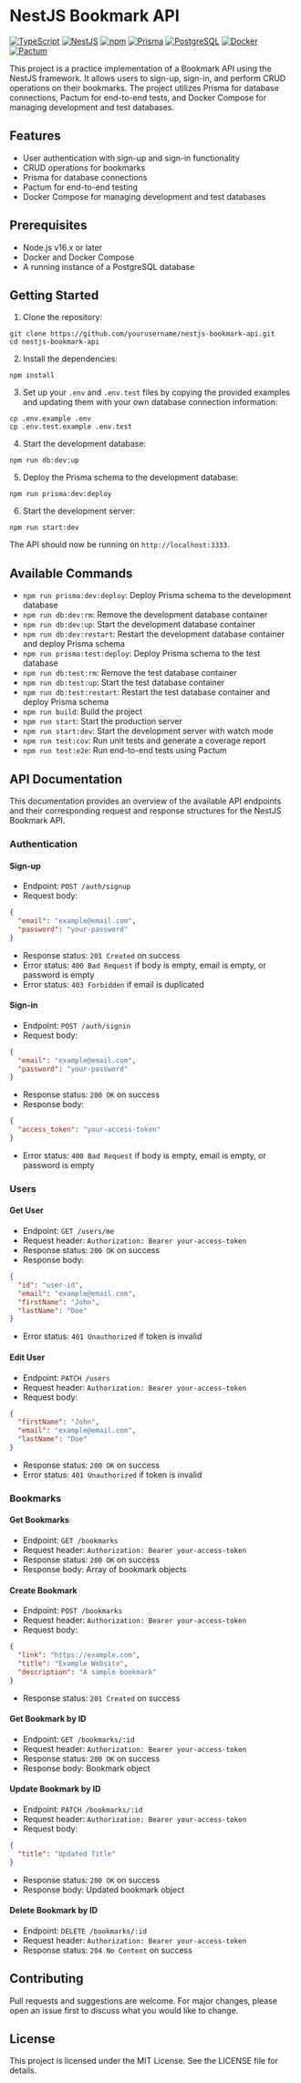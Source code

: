 # NestJS Bookmark API

[![TypeScript](https://img.shields.io/badge/typescript-%23007ACC.svg?style=for-the-badge&logo=typescript&logoColor=white)](https://www.typescriptlang.org/)
[![NestJS](https://img.shields.io/badge/nestjs-%23E0234E.svg?style=for-the-badge&logo=nestjs&logoColor=white)](https://nestjs.com/)
[![npm](https://img.shields.io/badge/npm-%23CB3837.svg?style=for-the-badge&logo=npm&logoColor=white)](https://www.npmjs.com/)
[![Prisma](https://img.shields.io/badge/prisma-%233C3C3C.svg?style=for-the-badge&logo=prisma&logoColor=white)](https://www.prisma.io/)
[![PostgreSQL](https://img.shields.io/badge/postgresql-%23316192.svg?style=for-the-badge&logo=postgresql&logoColor=white)](https://www.postgresql.org/)
[![Docker](https://img.shields.io/badge/docker-%232496ED.svg?style=for-the-badge&logo=docker&logoColor=white)](https://www.docker.com/)
[![Pactum](https://img.shields.io/badge/pactum-%23007ACC.svg?style=for-the-badge&logo=pactum&logoColor=white)](https://github.com/pactumjs/pactum)

This project is a practice implementation of a Bookmark API using the NestJS framework. It allows users to sign-up, sign-in, and perform CRUD operations on their bookmarks. The project utilizes Prisma for database connections, Pactum for end-to-end tests, and Docker Compose for managing development and test databases.

## Features

- User authentication with sign-up and sign-in functionality
- CRUD operations for bookmarks
- Prisma for database connections
- Pactum for end-to-end testing
- Docker Compose for managing development and test databases

## Prerequisites

- Node.js v16.x or later
- Docker and Docker Compose
- A running instance of a PostgreSQL database

## Getting Started

1. Clone the repository:

```
git clone https://github.com/yourusername/nestjs-bookmark-api.git
cd nestjs-bookmark-api
```

2. Install the dependencies:

```
npm install
```

3. Set up your `.env` and `.env.test` files by copying the provided examples and updating them with your own database connection information:

```
cp .env.example .env
cp .env.test.example .env.test
```

4. Start the development database:

```
npm run db:dev:up
```

5. Deploy the Prisma schema to the development database:

```
npm run prisma:dev:deploy
```

6. Start the development server:

```
npm run start:dev
```

The API should now be running on `http://localhost:3333`.

## Available Commands

- `npm run prisma:dev:deploy`: Deploy Prisma schema to the development database
- `npm run db:dev:rm`: Remove the development database container
- `npm run db:dev:up`: Start the development database container
- `npm run db:dev:restart`: Restart the development database container and deploy Prisma schema
- `npm run prisma:test:deploy`: Deploy Prisma schema to the test database
- `npm run db:test:rm`: Remove the test database container
- `npm run db:test:up`: Start the test database container
- `npm run db:test:restart`: Restart the test database container and deploy Prisma schema
- `npm run build`: Build the project
- `npm run start`: Start the production server
- `npm run start:dev`: Start the development server with watch mode
- `npm run test:cov`: Run unit tests and generate a coverage report
- `npm run test:e2e`: Run end-to-end tests using Pactum

## API Documentation

This documentation provides an overview of the available API endpoints and their corresponding request and response structures for the NestJS Bookmark API.

### Authentication

#### Sign-up

- Endpoint: `POST /auth/signup`
- Request body:

```json
{
  "email": "example@email.com",
  "password": "your-password"
}
```

- Response status: `201 Created` on success
- Error status: `400 Bad Request` if body is empty, email is empty, or password is empty
- Error status: `403 Forbidden` if email is duplicated

#### Sign-in

- Endpoint: `POST /auth/signin`
- Request body:

```json
{
  "email": "example@email.com",
  "password": "your-password"
}
```

- Response status: `200 OK` on success
- Response body:

```json
{
  "access_token": "your-access-token"
}
```

- Error status: `400 Bad Request` if body is empty, email is empty, or password is empty

### Users

#### Get User

- Endpoint: `GET /users/me`
- Request header: `Authorization: Bearer your-access-token`
- Response status: `200 OK` on success
- Response body:

```json
{
  "id": "user-id",
  "email": "example@email.com",
  "firstName": "John",
  "lastName": "Doe"
}
```

- Error status: `401 Unauthorized` if token is invalid

#### Edit User

- Endpoint: `PATCH /users`
- Request header: `Authorization: Bearer your-access-token`
- Request body:

```json
{
  "firstName": "John",
  "email": "example@email.com",
  "lastName": "Doe"
}
```

- Response status: `200 OK` on success
- Error status: `401 Unauthorized` if token is invalid

### Bookmarks

#### Get Bookmarks

- Endpoint: `GET /bookmarks`
- Request header: `Authorization: Bearer your-access-token`
- Response status: `200 OK` on success
- Response body: Array of bookmark objects

#### Create Bookmark

- Endpoint: `POST /bookmarks`
- Request header: `Authorization: Bearer your-access-token`
- Request body:

```json
{
  "link": "https://example.com",
  "title": "Example Website",
  "description": "A sample bookmark"
}
```

- Response status: `201 Created` on success

#### Get Bookmark by ID

- Endpoint: `GET /bookmarks/:id`
- Request header: `Authorization: Bearer your-access-token`
- Response status: `200 OK` on success
- Response body: Bookmark object

#### Update Bookmark by ID

- Endpoint: `PATCH /bookmarks/:id`
- Request header: `Authorization: Bearer your-access-token`
- Request body:

```json
{
  "title": "Updated Title"
}
```

- Response status: `200 OK` on success
- Response body: Updated bookmark object

#### Delete Bookmark by ID

- Endpoint: `DELETE /bookmarks/:id`
- Request header: `Authorization: Bearer your-access-token`
- Response status: `204 No Content` on success

## Contributing

Pull requests and suggestions are welcome. For major changes, please open an issue first to discuss what you would like to change.


## License

This project is licensed under the MIT License. See the LICENSE file for details.